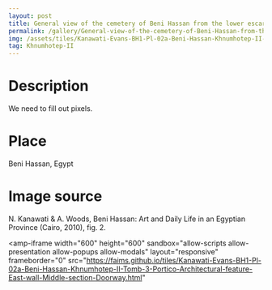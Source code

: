 ```yaml
---
layout: post
title: General view of the cemetery of Beni Hassan from the lower escarpment
permalink: /gallery/General-view-of-the-cemetery-of-Beni-Hassan-from-the-lower-escarpment/
img: /assets/tiles/Kanawati-Evans-BH1-Pl-02a-Beni-Hassan-Khnumhotep-II-Tomb-3-Portico-Architectural-feature-East-wall-Middle-section-Doorway.dzi
tag: Khnumhotep-II
---
```


# Description

We need to fill out pixels.


# Place

Beni Hassan, Egypt 

# Image source

N. Kanawati & A. Woods, Beni Hassan: Art and Daily Life in an Egyptian Province (Cairo, 2010), fig. 2.


<amp-iframe width="600" height="600"
sandbox="allow-scripts allow-presentation allow-popups allow-modals"
layout="responsive"
frameborder="0"
src="https://faims.github.io/tiles/Kanawati-Evans-BH1-Pl-02a-Beni-Hassan-Khnumhotep-II-Tomb-3-Portico-Architectural-feature-East-wall-Middle-section-Doorway.html"
>
</amp-iframe>
<!-- src="https://tiles.benihassan.com/Kanawati-Evans-BH1-Pl-02a-Beni-Hassan-Khnumhotep-II-Tomb-3-Portico-Architectural-feature-East-wall-Middle-section-Doorway.html" -->